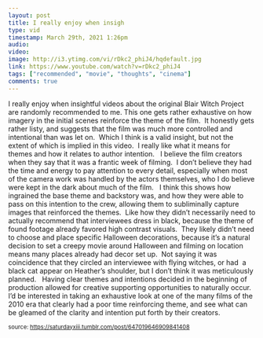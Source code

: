 ```yaml
---
layout: post
title: I really enjoy when insigh
type: vid
timestamp: March 29th, 2021 1:26pm
audio: 
video: 
image: http://i3.ytimg.com/vi/rDkc2_phiJ4/hqdefault.jpg
link: https://www.youtube.com/watch?v=rDkc2_phiJ4
tags: ["recommended", "movie", "thoughts", "cinema"]
comments: true
---
```

    
I really enjoy when insightful videos about the original Blair Witch Project are randomly recommended to me.
This one gets rather exhaustive on how imagery in the initial scenes reinforce the theme of the film.  It honestly gets rather listy, and suggests that the film was much more controlled and intentional than was let on.  Which I think is a valid insight, but not the extent of which is implied in this video.  I really like what it means for themes and how it relates to author intention.  
I believe the film creators when they say that it was a frantic week of filming.  I don’t believe they had the time and energy to pay attention to every detail, especially when most of the camera work was handled by the actors themselves, who I do believe were kept in the dark about much of the film.  
I think this shows how ingrained the base theme and backstory was, and how they were able to pass on this intention to the crew, allowing them to subliminally capture images that reinforced the themes.  Like how they didn’t necessarily need to actually recommend that interviewees dress in black, because the theme of found footage already favored high contrast visuals.  They likely didn’t need to choose and place specific Halloween decorations, because it’s a natural decision to set a creepy movie around Halloween and filming on location means many places already had decor set up.  Not saying it was coincidence that they circled an interviewee with flying witches, or had  a black cat appear on Heather’s shoulder, but I don’t think it was meticulously planned.  
Having clear themes and intentions decided in the beginning of production allowed for creative supporting opportunities to naturally occur.<br/>
I’d be interested in taking an exhaustive look at one of the many films of the 2010 era that clearly had a poor time reinforcing theme, and see what can be gleamed of the clarity and intention put forth by their creators.
 
  
<small>source: https://saturdayxiii.tumblr.com/post/647019646909841408</small>